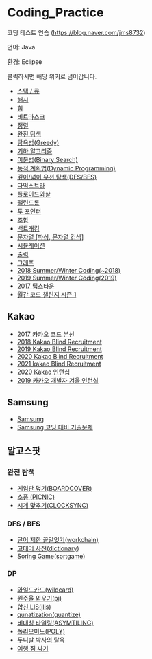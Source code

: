 # Coding_Practice
코딩 테스트 연습 (https://blog.naver.com/jms8732)

언어: Java

환경: Eclipse

클릭하시면 해당 위키로 넘어갑니다.

* [스택 / 큐](https://github.com/jms8732/Coding_Practice/wiki/%EC%8A%A4%ED%83%9D---%ED%81%90)
* [해시](https://github.com/jms8732/Coding_Practice/wiki/%ED%95%B4%EC%8B%9C)
* [힙](https://github.com/jms8732/Coding_Practice/wiki/%ED%9E%99)
* [비트마스크](https://github.com/jms8732/Coding_Practice/wiki/%EB%B9%84%ED%8A%B8%EB%A7%88%EC%8A%A4%ED%81%AC)
* [정렬](https://github.com/jms8732/Coding_Practice/wiki/%EC%A0%95%EB%A0%AC)
* [완전 탐색](https://github.com/jms8732/Coding_Practice/wiki/%EC%99%84%EC%A0%84-%ED%83%90%EC%83%89)
* [탐욕법(Greedy)](https://github.com/jms8732/Coding_Practice/wiki/%ED%83%90%EC%9A%95%EB%B2%95(Greedy))
* [기하 알고리즘](https://github.com/jms8732/Coding_Practice/wiki/%EA%B8%B0%ED%95%98-%EC%95%8C%EA%B3%A0%EB%A6%AC%EC%A6%98)
* [이분법(Binary Search)](https://github.com/jms8732/Coding_Practice/wiki/%EC%9D%B4%EB%B6%84%EB%B2%95(Binary-Search))
* [동적 계획법(Dynamic Programming)](https://github.com/jms8732/Coding_Practice/wiki/%EB%8F%99%EC%A0%81-%EA%B3%84%ED%9A%8D%EB%B2%95(Dynamic-Programming))
* [깊이/넓이 우선 탐색(DFS/BFS)](https://github.com/jms8732/Coding_Practice/wiki/%EA%B9%8A%EC%9D%B4-%EB%84%93%EC%9D%B4-%EC%9A%B0%EC%84%A0-%ED%83%90%EC%83%89(DFS-BFS))
* [다익스트라](https://github.com/jms8732/Coding_Practice/wiki/%EB%8B%A4%EC%9D%B5%EC%8A%A4%ED%8A%B8%EB%9D%BC)
* [플로이드와샬](https://github.com/jms8732/Coding_Practice/wiki/%ED%94%8C%EB%A1%9C%EC%9D%B4%EB%93%9C%EC%99%80%EC%83%AC)
* [팰린드롬](https://github.com/jms8732/Coding_Practice/wiki/%ED%8C%B0%EB%A6%B0%EB%93%9C%EB%A1%AC)
* [투 포인터](https://github.com/jms8732/Coding_Practice/wiki/%ED%88%AC%ED%8F%AC%EC%9D%B8%ED%84%B0)
* [조합](https://github.com/jms8732/Coding_Practice/wiki/%EC%A1%B0%ED%95%A9)
* [백트래킹](https://github.com/jms8732/Coding_Practice/wiki/%EB%B0%B1%ED%8A%B8%EB%9E%98%ED%82%B9)
* [문자열 [파싱, 문자열 검색]](https://github.com/jms8732/Coding_Practice/wiki/%EB%AC%B8%EC%9E%90%EC%97%B4-%5B%ED%8C%8C%EC%8B%B1,-%EB%AC%B8%EC%9E%90%EC%97%B4-%EA%B2%80%EC%83%89%5D)
* [시뮬레이션](https://github.com/jms8732/Coding_Practice/wiki/%EC%8B%9C%EB%AE%AC%EB%A0%88%EC%9D%B4%EC%85%98)
* [출력](https://github.com/jms8732/Coding_Practice/wiki/%EC%B6%9C%EB%A0%A5)
* [그래프](https://github.com/jms8732/Coding_Practice/wiki/%EA%B7%B8%EB%9E%98%ED%94%84)
* [2018 Summer/Winter Coding(~2018)](https://github.com/jms8732/Coding_Practice/wiki/2018-Summer-Winter-Coding(~2018))
* [2019 Summer/Winter Coding(2019)](https://github.com/jms8732/Coding_Practice/wiki/2019-Summer-Winter-Coding(2019))
* [2017 팁스타운](https://github.com/jms8732/Coding_Practice/wiki/2017-%ED%8C%81%EC%8A%A4%ED%83%80%EC%9A%B4)
* [월간 코드 챌린지 시즌 1](https://github.com/jms8732/Coding_Practice/wiki/%EC%9B%94%EA%B0%84-%EC%BD%94%EB%93%9C-%EC%B1%8C%EB%A6%B0%EC%A7%80-%EC%8B%9C%EC%A6%8C-1)
## Kakao
* [2017 카카오 코드 본선](https://github.com/jms8732/Coding_Practice/wiki/2017-%EC%B9%B4%EC%B9%B4%EC%98%A4-%EC%BD%94%EB%93%9C-%EB%B3%B8%EC%84%A0)
* [2018 Kakao Blind Recruitment](https://github.com/jms8732/Coding_Practice/wiki/2018-Kakao-Blind-Recruitment)
* [2019 Kakao Blind Recruitment](https://github.com/jms8732/Coding_Practice/wiki/2019-Kakao-Blind-Recruitment)
* [2020 Kakao Blind Recruitment](https://github.com/jms8732/Coding_Practice/wiki/2020-Kakao-Blind-Recruitment)
* [2021 kakao Blind Recruitment](https://github.com/jms8732/Coding_Practice/wiki/2021-Kakao-Blind-Recruitment)
* [2020 Kakao 인턴십](https://github.com/jms8732/Coding_Practice/wiki/2020-Kakao-%EC%9D%B8%ED%84%B4%EC%8B%AD)
* [2019 카카오 개발자 겨울 인턴십](https://github.com/jms8732/Coding_Practice/wiki/2019-%EC%B9%B4%EC%B9%B4%EC%98%A4-%EA%B0%9C%EB%B0%9C%EC%9E%90-%EA%B2%A8%EC%9A%B8-%EC%9D%B8%ED%84%B4%EC%8B%AD)

## Samsung
* [Samsung](https://github.com/jms8732/Coding_Practice/wiki/Samsung)
* [Samsung 코딩 대비 기출문제](https://github.com/jms8732/Coding_Practice/wiki/Samsung-%EC%BD%94%EB%94%A9-%EB%8C%80%EB%B9%84-%EA%B8%B0%EC%B6%9C%EB%AC%B8%EC%A0%9C)

## 알고스팟
### 완전 탐색
* [게임판 덮기(BOARDCOVER)](https://github.com/jms8732/Coding_Practice/blob/master/algospot/src/bruteforce/boardCover.java)
* [소풍 (PICNIC)](https://github.com/jms8732/Coding_Practice/blob/master/algospot/src/bruteforce/picnic.java)
* [시계 맞추기(CLOCKSYNC)](https://github.com/jms8732/Coding_Practice/blob/master/algospot/src/bruteforce/clocksync.java)

### DFS / BFS
* [단어 제한 끝말잇기(workchain)](https://github.com/jms8732/Coding_Practice/blob/master/algospot/src/graph/dfs/wordchain.java)
* [고대어 사전(dictionary)](https://github.com/jms8732/Coding_Practice/blob/master/algospot/src/graph/dfs/dictionary.java)
* [Soring Game(sortgame)](https://github.com/jms8732/Coding_Practice/blob/master/algospot/src/graph/bfs/sortgame.java)

### DP
* [와일드카드(wildcard)](https://github.com/jms8732/Coding_Practice/blob/master/algospot/src/dp/wildcard.java)
* [원주율 외우기(pi)](https://github.com/jms8732/Coding_Practice/blob/master/algospot/src/dp/pi.java)
* [합친 LIS(jlis)](https://github.com/jms8732/Coding_Practice/blob/master/algospot/src/dp/jlis.java)
* [qunatization(quantize)](https://github.com/jms8732/Coding_Practice/blob/master/algospot/src/dp/quantization.java)
* [비대칭 타일링(ASYMTILING)](https://github.com/jms8732/Coding_Practice/blob/master/algospot/src/dp/asymtiling.java)
* [폴리오미노(POLY)](https://github.com/jms8732/Coding_Practice/blob/master/algospot/src/dp/poly.java)
* [두니발 박사의 탈옥](https://github.com/jms8732/Coding_Practice/blob/master/algospot/src/dp/numb3rs.java)
* [여행 짐 싸기](https://github.com/jms8732/Coding_Practice/blob/master/algospot/src/dp/packing.java)
